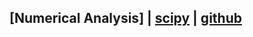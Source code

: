 ## [Numerical Analysis] | [scipy](https://docs.scipy.org/doc/scipy/reference/) | [github](https://github.com/scipy/scipy)


